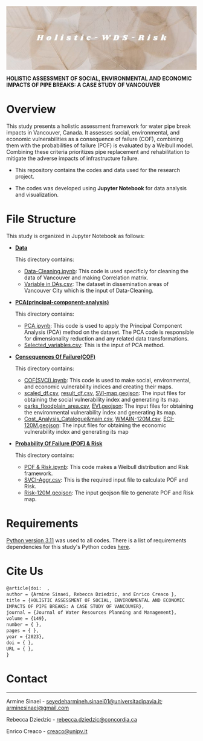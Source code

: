<img src="Logo/photo_5816681274650247274_x.jpg" align="center" alt="Holistic-WDS-Risk">

**HOLISTIC ASSESSMENT OF SOCIAL, ENVIRONMENTAL AND ECONOMIC IMPACTS OF PIPE BREAKS: A CASE STUDY OF VANCOUVER**


# Overview

This study presents a holistic assessment framework for water pipe break impacts in Vancouver, Canada. It assesses social, environmental, and economic vulnerabilities as a consequence of failure (COF), combining them with the probabilities of failure (POF) is evaluated by a Weibull model. Combining these criteria prioritizes pipe replacement and rehabilitation to mitigate the adverse impacts of infrastructure failure.


- This repository contains the codes and data used for the research project. 

- The codes was developed using **Jupyter Notebook** for data analysis and visualization.



# File Structure

This study is organized in Jupyter Notebook as follows:

- **[Data](Data)**
  
  This directory contains:
  - [Data-Cleaning.ipynb](https://github.com/UrbanLinks/Holistic-WDS-Risk/blob/8e6f95337191c92b9653fb64e1c0c43cf6c35ebe/Data/Data-Cleaning.ipynb): This code is used specificly for cleaning the data of Vancouver and making Correlation matrix.
  - [Variable in DAs.csv](https://github.com/UrbanLinks/Holistic-WDS-Risk/blob/3992b2d9518029f91f903e29e3410e1bb0a2cb86/Data/Variable%20in%20DAs.csv): The dataset in dissemination areas of Vancouver City which is the input of Data-Cleaning.

- **[PCA(principal-component-analysis)](https://github.com/UrbanLinks/Holistic-WDS-Risk/tree/863c58878996d9f04cc1f30be4c272d5e2745962/PCA(principal-component-analysis))**

  This directory contains:
  - [PCA.ipynb](https://github.com/UrbanLinks/Holistic-WDS-Risk/blob/3992b2d9518029f91f903e29e3410e1bb0a2cb86/PCA(principal-component-analysis)/PCA.ipynb): This code is used to apply the Principal Component Analysis (PCA) method on the dataset. The PCA code is responsible for dimensionality 
    reduction and any related data transformations.
  - [Selected_variables.csv](https://github.com/UrbanLinks/Holistic-WDS-Risk/blob/3992b2d9518029f91f903e29e3410e1bb0a2cb86/PCA(principal-component-analysis)/Selected_variables.csv): This is the input of PCA method.

- **[Consequences Of Failure(COF)](https://github.com/UrbanLinks/Holistic-WDS-Risk/tree/f3b78f851c7c52dfdbead12e57493b4a4ab3f09a/Consequences%20Of%20Failure(COF))**

  This directory contains:
  - [COF(SVCI).ipynb](https://github.com/UrbanLinks/Holistic-WDS-Risk/blob/5412604b096ac3065b68e2c901519215a51dd35d/Consequences%20Of%20Failure(COF)/COF%20(SVCI).ipynb): This code is used to make social, environmental, and economic vulnerability indices and creating their maps.
  - [scaled_df.csv](https://github.com/UrbanLinks/Holistic-WDS-Risk/blob/5412604b096ac3065b68e2c901519215a51dd35d/Consequences%20Of%20Failure(COF)/scaled_df.csv),  [result_df.csv](https://github.com/UrbanLinks/Holistic-WDS-Risk/blob/5412604b096ac3065b68e2c901519215a51dd35d/Consequences%20Of%20Failure(COF)/result_df.csv),  [SVI-map.geojson](https://github.com/UrbanLinks/Holistic-WDS-Risk/blob/5412604b096ac3065b68e2c901519215a51dd35d/Consequences%20Of%20Failure(COF)/SVI-map.geojson): The input files for obtaining the social vulnerability index and generating its map.
  - [parks_floodplain_area.csv](https://github.com/UrbanLinks/Holistic-WDS-Risk/blob/5412604b096ac3065b68e2c901519215a51dd35d/Consequences%20Of%20Failure(COF)/parks_floodplain_area.csv),  [EVI.geojson](https://github.com/UrbanLinks/Holistic-WDS-Risk/blob/5412604b096ac3065b68e2c901519215a51dd35d/Consequences%20Of%20Failure(COF)/EVI.geojson): The input files for obtaining the environmental vulnerability index and generating its map.
  - [Cost_Analysis_Catalogue&main.csv](https://github.com/UrbanLinks/Holistic-WDS-Risk/blob/5412604b096ac3065b68e2c901519215a51dd35d/Consequences%20Of%20Failure(COF)/Cost_Analysis_Catalogue%26main.csv),  [WMAIN-120M.csv](https://github.com/UrbanLinks/Holistic-WDS-Risk/blob/5412604b096ac3065b68e2c901519215a51dd35d/Consequences%20Of%20Failure(COF)/WMAIN-120M.csv),  [ECI-120M.geojson](https://github.com/UrbanLinks/Holistic-WDS-Risk/blob/5412604b096ac3065b68e2c901519215a51dd35d/Consequences%20Of%20Failure(COF)/ECI-120M.geojson): The input files for obtaining the economic vulnerability index and generating its map
 
- **[Probability Of Failure (POF) & Risk](https://github.com/UrbanLinks/Holistic-WDS-Risk/tree/1e921571d8825be532da104dc03da70bcaa505b4/Probability%20Of%20Failure%20(POF)%20%26%20Risk)**
 
  This directory contains:
  -  [POF & Risk.ipynb](https://github.com/UrbanLinks/Holistic-WDS-Risk/blob/5412604b096ac3065b68e2c901519215a51dd35d/Probability%20Of%20Failure%20(POF)%20%26%20Risk/POF%20%26%20Risk.ipynb): This code makes a Weibull distribution and Risk framework.
  -  [SVCI-Aggr.csv](https://github.com/UrbanLinks/Holistic-WDS-Risk/blob/5412604b096ac3065b68e2c901519215a51dd35d/Probability%20Of%20Failure%20(POF)%20%26%20Risk/SVCI-Aggr.csv): This is the required input file to calculate POF and Risk.
  -  [Risk-120M.geojson](https://github.com/UrbanLinks/Holistic-WDS-Risk/blob/5412604b096ac3065b68e2c901519215a51dd35d/Probability%20Of%20Failure%20(POF)%20%26%20Risk/Risk-120M.geojson): The input geojson file to generate POF and Risk map.

# Requirements

[Python version 3.11](https://www.python.org/downloads/release/python-3110/) was used to all codes.
There is a list of requirements dependencies for this study's Python codes [here](requirements.txt).


# Cite Us

    @article{doi:  ,
    author = {Armine Sinaei, Rebecca Dziedzic, and Enrico Creaco },
    title = {HOLISTIC ASSESSMENT OF SOCIAL, ENVIRONMENTAL AND ECONOMIC IMPACTS OF PIPE BREAKS: A CASE STUDY OF VANCOUVER},
    journal = {Journal of Water Resources Planning and Management},
    volume = {149},
    number = { },
    pages = { }, 
    year = {2023},
    doi = { },
    URL = { }, 
    }
    
# Contact
-------
Armine Sinaei - seyedeharmineh.sinaei01@universitadipavia.it; arminesinaei@gmail.com

Rebecca Dziedzic - rebecca.dziedzic@concordia.ca

Enrico Creaco - creaco@unipv.it

